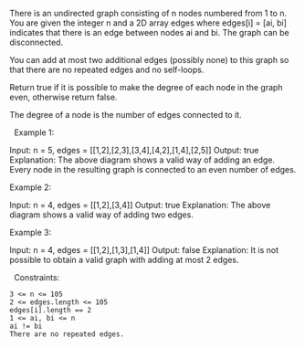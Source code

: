 There is an undirected graph consisting of n nodes numbered from 1 to n. You are given the integer n and a 2D array edges where edges[i] = [ai, bi] indicates that there is an edge between nodes ai and bi. The graph can be disconnected.

You can add at most two additional edges (possibly none) to this graph so that there are no repeated edges and no self-loops.

Return true if it is possible to make the degree of each node in the graph even, otherwise return false.

The degree of a node is the number of edges connected to it.

 
Example 1:

Input: n = 5, edges = [[1,2],[2,3],[3,4],[4,2],[1,4],[2,5]]
Output: true
Explanation: The above diagram shows a valid way of adding an edge.
Every node in the resulting graph is connected to an even number of edges.


Example 2:

Input: n = 4, edges = [[1,2],[3,4]]
Output: true
Explanation: The above diagram shows a valid way of adding two edges.

Example 3:

Input: n = 4, edges = [[1,2],[1,3],[1,4]]
Output: false
Explanation: It is not possible to obtain a valid graph with adding at most 2 edges.

 
Constraints:


	3 <= n <= 105
	2 <= edges.length <= 105
	edges[i].length == 2
	1 <= ai, bi <= n
	ai != bi
	There are no repeated edges.

